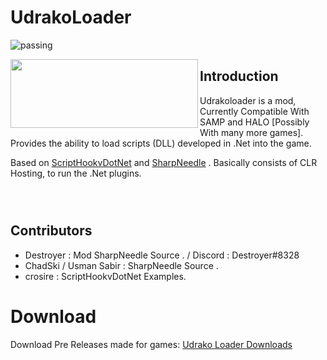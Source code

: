 # UdrakoLoader
![passing](https://img.shields.io/badge/build-passing-brightgreen) 


<img align="left" width="300" height="110" src="https://i.ibb.co/jrrCpd6/Udraco-Loader.png">

## Introduction
Udrakoloader is a mod, Currently Compatible With SAMP and HALO [Possibly With many more games]. 
Provides the ability to load scripts (DLL) developed in .Net into the game.

Based on [ScriptHookvDotNet](https://github.com/crosire/scripthookvdotnet) and [SharpNeedle](https://github.com/ChadSki/SharpNeedle) . Basically consists of CLR Hosting, to run the .Net plugins.

![]()

![]() 

![]() 

 ## Contributors
- Destroyer : Mod SharpNeedle Source .  / Discord : Destroyer#8328
- ChadSki / Usman Sabir : SharpNeedle Source .
- crosire : ScriptHookvDotNet Examples.

# Download

Download Pre Releases made for games: [Udrako Loader Downloads](https://github.com/DestroyerDarkNess/Udrakoloader/releases/tag/1.0) 




